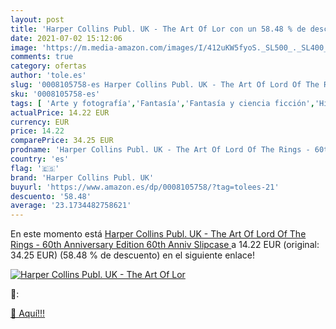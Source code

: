 ```yaml
---
layout: post
title: 'Harper Collins Publ. UK - The Art Of Lor con un 58.48 % de descuento'
date: 2021-07-02 15:12:06
image: 'https://m.media-amazon.com/images/I/412uKW5fyoS._SL500_._SL400_.jpg'
comments: true
category: ofertas
author: 'tole.es'
slug: '0008105758-es Harper Collins Publ. UK - The Art Of Lord Of The Rings -...'
sku: '0008105758-es'
tags: [ 'Arte y fotografía','Fantasía','Fantasía y ciencia ficción','Historia, teoría y crítica literaria','Libros','Literatura y ficción','Mitología','Mitos, leyendas y sagas','Pintura','Sagas mitológicas','harper collins publ. uk', ]
actualPrice: 14.22 EUR
currency: EUR
price: 14.22
comparePrice: 34.25 EUR
prodname: 'Harper Collins Publ. UK - The Art Of Lord Of The Rings - 60th Anniversary Edition  60th Anniv Slipcase '
country: 'es'
flag: '🇪🇸'
brand: 'Harper Collins Publ. UK'
buyurl: 'https://www.amazon.es/dp/0008105758/?tag=tolees-21'
descuento: '58.48'
average: '23.1734482758621'
---
```


En este momento está [Harper Collins Publ. UK - The Art Of Lord Of The Rings - 60th Anniversary Edition  60th Anniv Slipcase ](https://www.amazon.es/dp/0008105758/?tag=tolees-21) a 14.22 EUR (original: 34.25 EUR) (58.48 %  de descuento) en el siguiente enlace!

[![Harper Collins Publ. UK - The Art Of Lor](https://m.media-amazon.com/images/I/412uKW5fyoS._SL500_._SL400_.jpg)](https://www.amazon.es/dp/0008105758/?tag=tolees-21)

🔎:


[🛒 Aquí!!!](https://www.amazon.es/dp/0008105758/?tag=tolees-21)
